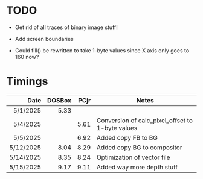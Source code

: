 # TODO

- Get rid of all traces of binary image stuff!

- Add screen boundaries

- Could fill() be rewritten to take 1-byte values since X axis only goes to 160 now?

# Timings

|      Date | DOSBox | PCjr | Notes                                            |
| --------: | -----: | ---: | ------------------------------------------------ |
|  5/1/2025 |   5.33 |      |                                                  |
|  5/4/2025 |        | 5.61 | Conversion of calc_pixel_offset to 1-byte values |
|  5/5/2025 |        | 6.92 | Added copy FB to BG                              |
| 5/12/2025 |   8.04 | 8.29 | Added copy BG to compositor                      |
| 5/14/2025 |   8.35 | 8.24 | Optimization of vector file                      |
| 5/15/2025 |   9.17 | 9.11 | Added way more depth stuff                       |
